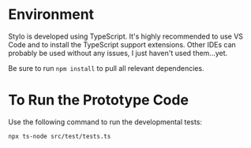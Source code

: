 # Environment

Stylo is developed using TypeScript. It's highly recommended to use VS Code and to install the TypeScript support extensions. Other IDEs can probably be used without any issues, I just haven't used them...yet.  

Be sure to run `npm install` to pull all relevant dependencies.  

# To Run the Prototype Code

Use the following command to run the developmental tests:

`npx ts-node src/test/tests.ts`